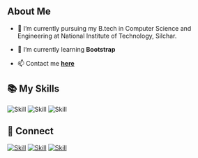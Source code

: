 
## About Me

- 🔭 I’m currently pursuing my B.tech in Computer Science and Engineering at National Institute of Technology, Silchar.

- 🌱 I’m currently learning **Bootstrap**

- 📫 Contact me **[here](kagyungritu@gmail.com)**


## 📚 My Skills

![Skill](https://img.shields.io/badge/HTML5-E34F26?style=for-the-badge&logo=html5&logoColor=white)
![Skill](https://img.shields.io/badge/CSS3-1572B6?style=for-the-badge&logo=css3&logoColor=white)
![Skill](https://img.shields.io/badge/JavaScript-323330?style=for-the-badge&logo=javascript&logoColor=F7DF1E)

## 🤝 Connect

[![Skill](https://img.shields.io/badge/LinkedIn-0077B5?style=for-the-badge&logo=linkedin&logoColor=white)](https://https://www.linkedin.com/in/rituparna-kagyung-3046351a0/)
[![Skill](https://img.shields.io/badge/Instagram-E4405F?style=for-the-badge&logo=instagram&logoColor=white)](https://www.instagram.com/__kpritu__kag__/)
[![Skill](https://img.shields.io/badge/GitHub-100000?style=for-the-badge&logo=github&logoColor=white)](https://github.com/kagritu)
